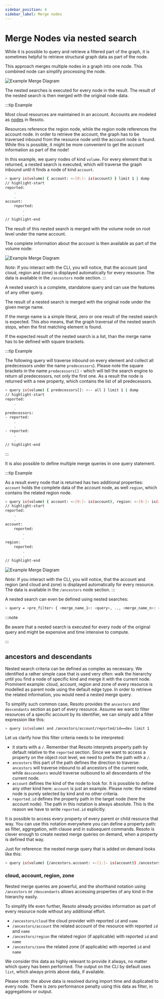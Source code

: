 ```yaml
---
sidebar_position: 4
sidebar_label: Merge nodes
---
```


# Merge Nodes via nested search

While it is possible to query and retrieve a filtered part of the graph, it is sometimes helpful to retrieve structural graph data as part of the node.

This approach merges multiple nodes in a graph into one node. This combined node can simplify processing the node.

![Example Merge Diagram](./img/merge_nodes.png)

The nested searches is executed for every node in the result. The result of the nested search is then merged with the original node data.

:::tip Example

Most cloud resources are maintained in an account. Accounts are modeled as [nodes](../graph/node.md) in Resoto.

Resources reference the region node, while the region node references the account node. In order to retrieve the account, the graph has to be traversed inbound from the resource node until the account node is found. While this is possible, it might be more convenient to get the account information as part of the node!

In this example, we query nodes of kind `volume`. For every element that is returned, a nested search is executed, which will traverse the graph inbound until it finds a node of kind `account`.

```bash
> query is(volume) { account: <-[0:]- is(account) } limit 1 | dump
// highlight-start
reported:
    .
    .
account:
    reported:
        .
        .
// highlight-end
```

The result of this nested search is merged with the volume node on root level under the name account.

The complete information about the account is then available as part of the volume node:

![Example Merge Diagram](./img/merge_nodes_1.png)

*Note*: If you interact with the CLI, you will notice, that the account (and cloud, region and zone) is displayed
automatically for every resource. The data is available in the `/ancestors` node section. 
:::

A nested search is a complete, standalone query and can use the features of any other query.

The result of a nested search is merged with the original node under the given merge name.

If the merge name is a simple literal, zero or one result of the nested search is expected. This also means, that the graph traversal of the nested search stops, when the first matching element is found.

If the expected result of the nested search is a list, than the merge name has to be defined with square brackets.

:::tip Example

The following query will traverse inbound on every element and collect all predecessors under the name `predecessors`).
Please note the square brackets in the name `predecessors[]` - which will tell the search engine to return all predecessors, not only the first one.
As a result the node is returned with a new property, which contains the list of all predecessors.
```bash
> query is(volume) { predecessors[]: <-- all } limit 1 | dump
// highlight-start
reported:
    .
    .
predecessors:
- reported:
    .
    .
- reported:
    .
    .
// highlight-end
```

:::

It is also possible to define multiple merge queries in one query statement.

:::tip Example

As a result every node that is returned has two additional properties: `account` holds the complete data of the account node,
as well `region`, which contains the related region node.
```bash
> query is(volume) { account: <-[0:]- is(account), region: <-[0:]- is(region) } limit 1 | dump
// highlight-start
reported:
    .
    .
account:
    reported:
        .
        .
region:
    reported:
        .
        .
// highlight-end
```

![Example Merge Diagram](./img/merge_nodes.png)


*Note*: If you interact with the CLI, you will notice, that the account and region (and cloud and zone) is displayed
automatically for every resource. The data is available in the `/ancestors` node section.
:::

A nested search can even be defined using nested searches:

```bash
> query = <pre_filter> { <merge_name_1>: <query>, .., <merge_name_n>: <query> } <post_filter>
```

:::note

Be aware that a nested search is executed for every node of the original query and might be expensive and time intensive to compute.

:::

## ancestors and descendants

Nested search criteria can be defined as complex as necessary.
We identified a rather simple case that is used very often: walk the hierarchy until you find a node of specific kind and merge it with the current node.
Prominent example: cloud, account, region and zone of every resource is modelled as parent node using the default edge type.
In order to retrieve the related information, you would need a nested merge query.

To simplify such common case, Resoto provides the `ancestors` and `descendants` section as part of every resource.
Assume we want to filter resources of a specific account by its identifier, we can simply add a filter expression like this: 

```bash
> query is(volume) and /ancestors/account/reported/id==dev limit 1
```

Let us clarify how this filter criteria needs to be interpreted:
- it starts with a `/`. Remember that Resoto interprets property path by default relative to the `reported` section.
  Since we want to access a property on the object root level, we need to prefix the path with a `/`.
- `ancestors` this part of the path defines the direction to traverse: `ancestors` will traverse inbound to all 
  ancestors of the current node, while `descendants` would traverse outbound to all descendants of the current node.
- `account` defines the kind of the node to look for. It is possible to define any other kind here: `account` is just an example. 
   Please note: the related node is purely selected by kind and no other criteria.
- `reported.id` defines the property path in the target node (here the account node). The path in this notation is always absolute. 
  This is the reason we have to write `reported.id` explicitly. 

It is possible to access every property of every parent or child resource that way. You can use this notation
everywhere you can define a property path: as filter, aggregation, with clause and in subsequent commands.
Resoto is clever enough to create nested merge queries on demand, when a property is defined that way.

Just for reference: the nested merge query that is added on demand looks like this:
```bash
> query is(volume) {/ancestors.account: <-[1:]- is(account)} /ancestors.account.reported.id==dev
```

### cloud, account, region, zone

Nested merge queries are powerful, and the shorthand notation using `/ancestors` or `/descendants` allows accessing
properties of any kind in the hierarchy easily.

To simplify life even further, Resoto already provides information as part of every resource node without any additional effort.
- `/ancestors/cloud` the cloud provider with reported `id` and `name`
- `/ancestors/account` the related account of the resource with reported `id` and `name`
- `/ancestors/region` the related region (if applicable) with reported `id` and `name`
- `/ancestors/zone` the related zone (if applicable) with reported `id` and `name`

We consider this data as highly relevant to provide it always, no matter which query has been performed.
The output on the CLI by default uses `list`, which always prints above data, if available.

Please note: the above data is resolved during import time and duplicated to every node. 
There is zero performance penalty using this data as filter, in aggregations or output.  








